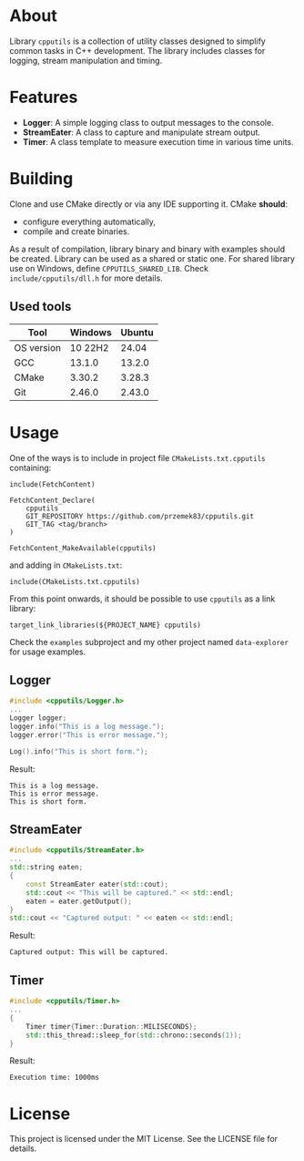 # About

Library `cpputils` is a collection of utility classes designed to simplify common tasks in C++ development. The library includes classes for logging, stream manipulation and timing.

# Features
- **Logger**: A simple logging class to output messages to the console.
- **StreamEater**: A class to capture and manipulate stream output.
- **Timer**: A class template to measure execution time in various time units.

# Building
Clone and use CMake directly or via any IDE supporting it. CMake **should**:
+ configure everything automatically,
+ compile and create binaries.

As a result of compilation, library binary and binary with examples should be created. Library can be used as a shared or static one. For shared library use on Windows, define `CPPUTILS_SHARED_LIB`. Check `include/cpputils/dll.h` for more details.

## Used tools
| Tool |  Windows | Ubuntu |
| --- | --- | --- |
| OS version | 10 22H2 | 24.04 |
| GCC | 13.1.0 | 13.2.0 |
| CMake | 3.30.2 | 3.28.3 |
| Git | 2.46.0 | 2.43.0 |

# Usage
One of the ways is to include in project file `CMakeLists.txt.cpputils` containing:
```
include(FetchContent)

FetchContent_Declare(
    cpputils
    GIT_REPOSITORY https://github.com/przemek83/cpputils.git
    GIT_TAG <tag/branch>
)

FetchContent_MakeAvailable(cpputils)
```
and adding in `CMakeLists.txt`:
```
include(CMakeLists.txt.cpputils)
```
From this point onwards, it should be possible to use `cpputils` as a link library:
```
target_link_libraries(${PROJECT_NAME} cpputils)
```
Check the `examples` subproject and my other project named `data-explorer` for usage examples.

## Logger

```cpp
#include <cpputils/Logger.h>
...
Logger logger;
logger.info("This is a log message.");
logger.error("This is error message.");

Log().info("This is short form.");
```
Result:
```
This is a log message.
This is error message.
This is short form.
```
## StreamEater

```cpp
#include <cpputils/StreamEater.h>
...
std::string eaten;
{
    const StreamEater eater(std::cout);
    std::cout << "This will be captured." << std::endl;
    eaten = eater.getOutput();
}
std::cout << "Captured output: " << eaten << std::endl;
```
Result:
```
Captured output: This will be captured.
```
## Timer

```cpp
#include <cpputils/Timer.h>
...
{
    Timer timer{Timer::Duration::MILISECONDS};
    std::this_thread::sleep_for(std::chrono::seconds(1));
}
```
Result:
```
Execution time: 1000ms
```

# License
This project is licensed under the MIT License. See the LICENSE file for details.